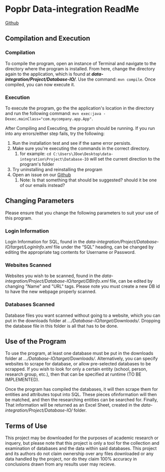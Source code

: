 <!--
ReadMe
Should be documented:
How to compile,
How to execute,
Which parameter(s) can be tweaked (typically, the user / password of the database user),
How to use the project.

>The above is just a reference as I type this out. It will be removed when the ReadMe is satisfactory.
-->


# Popbr Data-integration ReadMe 
[Github](https://github.com/popbr/data-integration)
## Compilation and Execution
### Compilation
To compile the program, open an instance of Terminal and navigate to the directory where the program is installed. From here, change the directory again to the application, which is found at 
***data-integration/Project/Database-IO/***. Use the command: `mvn compile`. Once compiled, you can now execute it.

### Execution
To execute the program, go the the application's location in the directory and run the following command: `mvn exec:java -Dexec.mainClass="com.mycompany.app.App"`.

After Compiling and Executing, the program should be running. If you run into any errors/either step fails, try the following:
1. Run the installation test and see if the same error persists.
2. Make sure you're executing the commands in the correct directory.
    1. for example: `cd C:\Users\JDoe\Desktop\data-integration\Project\Database-IO` will set the current direction to the program's folder
3. Try uninstalling and reinstalling the program
4. Open an issue on our [Github](https://github.com/popbr/data-integration)
    1. Note: Is that something that should be suggested? should it be one of our emails instead?

## Changing Parameters
Please ensure that you change the following parameters to suit your use of this program. 

### Login Information
Login Information for SQL, found in the *data-integration/Project/Database-IO/target/LoginInfo.xml* file under the “SQL” heading, can be changed by editing the appropriate tag contents for Username or Password.

### Websites Scanned
Websites you wish to be scanned, found in the *data-integration/Project/Database-IO/target/DBInfo.xml* file, can be edited by changing "Name" and "URL" tags. Please note you must create a new DB id to have the new webpage properly scanned.

### Databases Scanned
Database files you want scanned without going to a website, which you can put in the downloads folder at *.../Database-IO/target/Downloads/*. Dropping the database file in this folder is all that has to be done. 

## Use of the Program
To use the program, at least one database must be put in the downloads folder at *.../Database-IO/target/Downloads/*. Alternatively, you can specify websites to scrape for database, or allow pre-selected databases to be scrapped. If you wish to look for only a certain entity (school, person, research group, etc.), then that can be specified at runtime (TO BE IMPLEMENTED). 

Once the program has compiled the databases, it will then scrape them for entities and attributes toput into SQL. These pieces ofinformation will then be matched, and then the researching entities can be searched for. Finally, That information will be returned as an Excel Sheet, created in the  *data-integration/Project/Database-IO/* folder. 

## Terms of Use
This project may be downloaded for the purposes of academic research or inquery, but please note that this project is only a tool for the collection and examination of databases and the data within said databases. This project and its authors do not claim ownership over any files downloaded or any data handled by the project, nor do they claim 100% accuracy in conclusions drawn from any results user may recieve.


